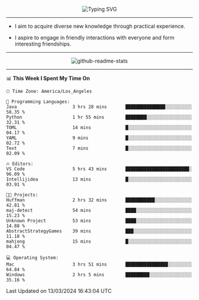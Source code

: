 <p align="center">
  <img src="https://readme-typing-svg.demolab.com?font=Fira+Code&weight=500&size=32&duration=2500&pause=1600&center=true&vCenter=true&random=false&width=1024&height=64&lines=Hi+there+%F0%9F%91%8B;I'm+delighted+you+could+make+it+here+%F0%9F%8E%89;I'm+Harry%2C+a+college+student+still+finding+my+way" alt="Typing SVG" />
</p>


---


- I aim to acquire diverse new knowledge through practical experience.

- I aspire to engage in friendly interactions with everyone and form interesting friendships.


---


<p align="center">
  <img src="https://github-readme-stats.vercel.app/api?username=Harry-Jing&show_icons=true" alt="github-readme-stats"/>
</p>


---

<!--START_SECTION:waka-->
📊 **This Week I Spent My Time On** 

```text
🕑︎ Time Zone: America/Los_Angeles

💬 Programming Languages: 
Java                     3 hrs 28 mins       ███████████████░░░░░░░░░░   58.35 % 
Python                   1 hr 55 mins        ████████░░░░░░░░░░░░░░░░░   32.31 % 
TOML                     14 mins             █░░░░░░░░░░░░░░░░░░░░░░░░   04.17 % 
YAML                     9 mins              █░░░░░░░░░░░░░░░░░░░░░░░░   02.72 % 
Text                     7 mins              █░░░░░░░░░░░░░░░░░░░░░░░░   02.09 % 

🔥 Editors: 
VS Code                  5 hrs 43 mins       ████████████████████████░   96.09 % 
Intellijidea             13 mins             █░░░░░░░░░░░░░░░░░░░░░░░░   03.91 % 

🐱‍💻 Projects: 
Huffman                  2 hrs 32 mins       ███████████░░░░░░░░░░░░░░   42.81 % 
maj-detect               54 mins             ████░░░░░░░░░░░░░░░░░░░░░   15.23 % 
Unknown Project          53 mins             ████░░░░░░░░░░░░░░░░░░░░░   14.88 % 
AbstractStrategyGames    39 mins             ███░░░░░░░░░░░░░░░░░░░░░░   11.18 % 
mahjong                  15 mins             █░░░░░░░░░░░░░░░░░░░░░░░░   04.47 % 

💻 Operating System: 
Mac                      3 hrs 51 mins       ████████████████░░░░░░░░░   64.84 % 
Windows                  2 hrs 5 mins        █████████░░░░░░░░░░░░░░░░   35.16 % 
```


 Last Updated on 13/03/2024 16:43:04 UTC
<!--END_SECTION:waka-->
